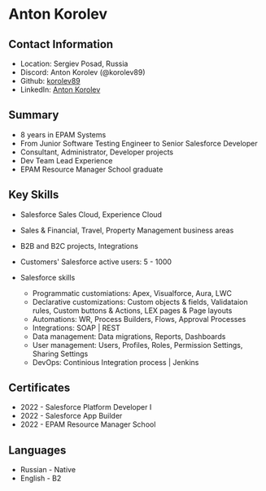 # Anton Korolev

## Contact Information
* Location: Sergiev Posad, Russia
* Discord: Anton Korolev (@korolev89)
* Github: [korolev89](https://github.com/korolev89)
* LinkedIn: [Anton Korolev](https://www.linkedin.com/in/korolev89/)

## Summary
* 8 years in EPAM Systems
* From Junior Software Testing Engineer to Senior Salesforce Developer
* Consultant, Administrator, Developer projects
* Dev Team Lead Experience
* EPAM Resource Manager School graduate

## Key Skills
* Salesforce Sales Cloud, Experience Cloud
* Sales & Financial, Travel, Property Management business areas
* B2B and B2C projects, Integrations
* Customers' Salesforce active users: 5 - 1000

* Salesforce skills
    * Programmatic customiations: Apex, Visualforce, Aura, LWC
    * Declarative customizations: Custom objects & fields, Validataion rules, Custom buttons & Actions, LEX pages & Page layouts
    * Automations: WR, Process Builders, Flows, Approval Processes
    * Integrations: SOAP | REST
    * Data management: Data migrations, Reports, Dashboards
    * User management: Users, Profiles, Roles, Permission Settings, Sharing Settings
    * DevOps: Continious Integration process | Jenkins

## Certificates
* 2022 - Salesforce Platform Developer I
* 2022 - Salesforce App Builder
* 2022 - EPAM Resource Manager School

## Languages
* Russian - Native
* English - B2
